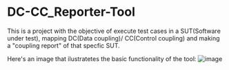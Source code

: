 # DC-CC_Reporter-Tool
This is a project with the objective of execute test cases in a SUT(Software under test), mapping DC(Data coupling)/ CC(Control coupling) and making a "coupling report" of that specfic SUT.

Here's an image that ilustratetes the basic functionality of the tool:
![image](https://github.com/user-attachments/assets/ba9e6b3f-586c-4839-806c-80b063cf4edd)

